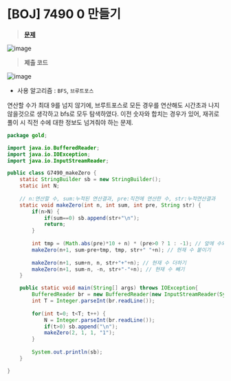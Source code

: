 # [BOJ] 7490 0 만들기
> **[문제](https://www.acmicpc.net/problem/7490)**
> 
![image](https://user-images.githubusercontent.com/80896077/219043638-7b38c555-9bec-46ba-b6e4-3e9e143b8d24.png)

> **제출 코드**
> 
![image](https://user-images.githubusercontent.com/80896077/219043677-38d1ceab-7587-48c3-9826-c2e950e15adb.png)

- 사용 알고리즘 : `BFS`, `브루트포스`

연산할 수가 최대 9를 넘지 않기에, 브루트포스로 모든 경우를 연산해도 시간초과 나지 않을것으로 생각하고 bfs로 모두 탐색하였다. 이전 숫자와 합치는 경우가 있어, 재귀로 풀이 시 직전 수에 대한 정보도 넘겨줘야 하는 문제.

```java
package gold;

import java.io.BufferedReader;
import java.io.IOException;
import java.io.InputStreamReader;

public class G7490_makeZero {
	static StringBuilder sb = new StringBuilder();
	static int N;
	
	// n:연산할 수, sum:누적된 연산결과, pre:직전에 연산한 수, str:누적연산결과
	static void makeZero(int n, int sum, int pre, String str) { 
		if(n>N) {
			if(sum==0) sb.append(str+"\n");
			return;
		}
		
		int tmp = (Math.abs(pre)*10 + n) * (pre>0 ? 1 : -1); // 앞에 수와 합쳐 만들어진 수
		makeZero(n+1, sum-pre+tmp, tmp, str+" "+n); // 현재 수 붙이기
		
		makeZero(n+1, sum+n, n, str+"+"+n); // 현재 수 더하기
		makeZero(n+1, sum-n, -n, str+"-"+n); // 현재 수 빼기
	}

	public static void main(String[] args) throws IOException{
		BufferedReader br = new BufferedReader(new InputStreamReader(System.in));
		int T = Integer.parseInt(br.readLine());
		
		for(int t=0; t<T; t++) {
			N = Integer.parseInt(br.readLine());
			if(t>0) sb.append("\n");
			makeZero(2, 1, 1, "1");
		}
		
		System.out.println(sb);
	}

}
```
